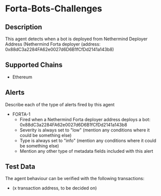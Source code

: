 # Forta-Bots-Challenges

## Description

This agent detects when a bot is deployed from Nethermind Deployer Address (Nethermind Forta deployer (address: 0x88dC3a2284FA62e0027d6D6B1fCfDd2141a143b8)

## Supported Chains

- Ethereum


## Alerts

Describe each of the type of alerts fired by this agent

- FORTA-1
  - Fired when a Nethermind Forta deployer address deploys a bot: 0x88dC3a2284FA62e0027d6D6B1fCfDd2141a143b8
  - Severity is always set to "low" (mention any conditions where it could be something else)
  - Type is always set to "info" (mention any conditions where it could be something else)
  - Mention any other type of metadata fields included with this alert

## Test Data

The agent behaviour can be verified with the following transactions:

- (x transaction address, to be decided on)

